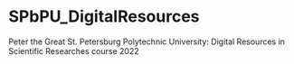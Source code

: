 # SPbPU_DigitalResources
Peter the Great St. Petersburg Polytechnic University: Digital Resources in Scientific Researches course 2022 
